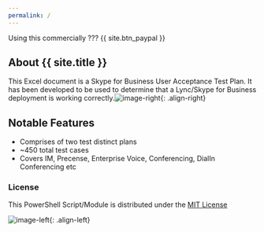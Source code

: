 ```yaml
---
permalink: /
---
```

Using this commercially ??? {{ site.btn_paypal }}

## About {{ site.title }}
This Excel document is a Skype for Business User Acceptance Test Plan. It has been developed to be used to determine that a Lync/Skype for Business deployment is working correctly.![image-right](assets/images/capture1.png){: .align-right}

## Notable Features
 - Comprises of two test distinct plans
 - ~450 total test cases 
 - Covers IM, Precense, Enterprise Voice, Conferencing, DialIn Conferencing etc

### License 
This PowerShell Script/Module is distributed under the [MIT License](license/)

![image-left](assets/images/capture2.png){: .align-left}
